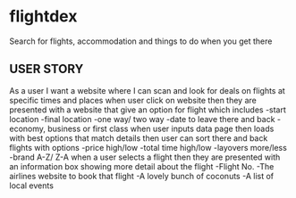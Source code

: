 # flightdex
Search for flights, accommodation and things to do when you get there

## USER STORY
As a user I want a website where I can scan and look for deals on flights at specific times and places
when user click on website
then they are presented with a website that give an option for flight which includes
    -start location
    -final location
    -one way/ two way
    -date to leave there and back
    -economy, business or first class
when user inputs data page then loads with best options that match details
then user can sort there and back flights with options
    -price high/low
    -total time high/low
    -layovers more/less
    -brand A-Z/ Z-A
when a user selects a flight
then they are presented with an information box showing more detail about the flight
    -Flight No.
    -The airlines website to book that flight
    -A lovely bunch of coconuts
    -A list of local events 
